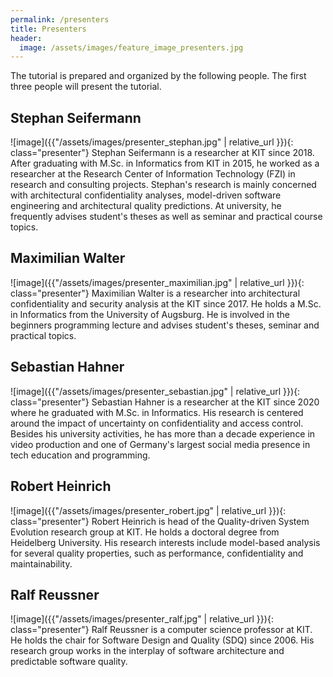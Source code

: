 ```yaml
---
permalink: /presenters
title: Presenters
header:
  image: /assets/images/feature_image_presenters.jpg
---
```


The tutorial is prepared and organized by the following people. The first three people will present the tutorial.

## Stephan Seifermann
![image]({{"/assets/images/presenter_stephan.jpg" | relative_url }}){: class="presenter"}
Stephan Seifermann is a researcher at KIT since 2018. After graduating with M.Sc. in Informatics from KIT in 2015, he worked as a researcher at the Research Center of Information Technology (FZI) in research and consulting projects. Stephan's research is mainly concerned with architectural confidentiality analyses, model-driven software engineering and architectural quality predictions. At university, he frequently advises student's theses as well as seminar and practical course topics.

## Maximilian Walter
![image]({{"/assets/images/presenter_maximilian.jpg" | relative_url }}){: class="presenter"}
Maximilian Walter is a researcher into architectural confidentiality and security analysis at the KIT since 2017. He holds a M.Sc. in Informatics from the University of Augsburg. He is involved in the beginners programming lecture and advises student's theses, seminar and practical topics.

## Sebastian Hahner
![image]({{"/assets/images/presenter_sebastian.jpg" | relative_url }}){: class="presenter"}
Sebastian Hahner is a researcher at the KIT since 2020 where he graduated with M.Sc. in Informatics. His research is centered around the impact of uncertainty on confidentiality and access control. Besides his university activities, he has more than a decade experience in video production and one of Germany's largest social media presence in tech education and programming.

## Robert Heinrich
![image]({{"/assets/images/presenter_robert.jpg" | relative_url }}){: class="presenter"}
Robert Heinrich is head of the Quality-driven System Evolution research group at KIT. He holds a doctoral degree from Heidelberg University. His research interests include model-based analysis for several quality properties, such as performance, confidentiality and maintainability.

## Ralf Reussner
![image]({{"/assets/images/presenter_ralf.jpg" | relative_url }}){: class="presenter"}
Ralf Reussner is a computer science professor at KIT. He holds the chair for Software Design and Quality (SDQ) since 2006. His research group works in the interplay of software architecture and predictable software quality.